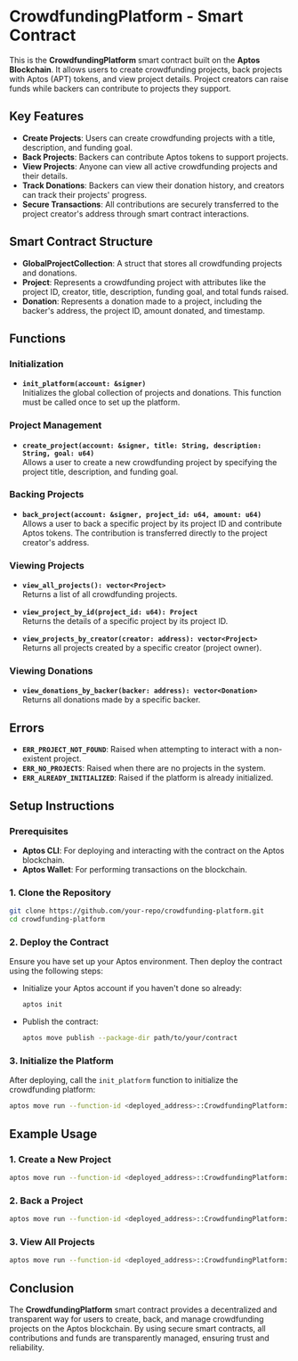 # CrowdfundingPlatform - Smart Contract

This is the **CrowdfundingPlatform** smart contract built on the **Aptos Blockchain**. It allows users to create crowdfunding projects, back projects with Aptos (APT) tokens, and view project details. Project creators can raise funds while backers can contribute to projects they support.

## Key Features

- **Create Projects**: Users can create crowdfunding projects with a title, description, and funding goal.
- **Back Projects**: Backers can contribute Aptos tokens to support projects.
- **View Projects**: Anyone can view all active crowdfunding projects and their details.
- **Track Donations**: Backers can view their donation history, and creators can track their projects' progress.
- **Secure Transactions**: All contributions are securely transferred to the project creator's address through smart contract interactions.

## Smart Contract Structure

- **GlobalProjectCollection**: A struct that stores all crowdfunding projects and donations.
- **Project**: Represents a crowdfunding project with attributes like the project ID, creator, title, description, funding goal, and total funds raised.
- **Donation**: Represents a donation made to a project, including the backer's address, the project ID, amount donated, and timestamp.

## Functions

### Initialization

- **`init_platform(account: &signer)`**  
  Initializes the global collection of projects and donations. This function must be called once to set up the platform.

### Project Management

- **`create_project(account: &signer, title: String, description: String, goal: u64)`**  
  Allows a user to create a new crowdfunding project by specifying the project title, description, and funding goal.

### Backing Projects

- **`back_project(account: &signer, project_id: u64, amount: u64)`**  
  Allows a user to back a specific project by its project ID and contribute Aptos tokens. The contribution is transferred directly to the project creator's address.

### Viewing Projects

- **`view_all_projects(): vector<Project>`**  
  Returns a list of all crowdfunding projects.

- **`view_project_by_id(project_id: u64): Project`**  
  Returns the details of a specific project by its project ID.

- **`view_projects_by_creator(creator: address): vector<Project>`**  
  Returns all projects created by a specific creator (project owner).

### Viewing Donations

- **`view_donations_by_backer(backer: address): vector<Donation>`**  
  Returns all donations made by a specific backer.

## Errors

- **`ERR_PROJECT_NOT_FOUND`**: Raised when attempting to interact with a non-existent project.
- **`ERR_NO_PROJECTS`**: Raised when there are no projects in the system.
- **`ERR_ALREADY_INITIALIZED`**: Raised if the platform is already initialized.

## Setup Instructions

### Prerequisites

- **Aptos CLI**: For deploying and interacting with the contract on the Aptos blockchain.
- **Aptos Wallet**: For performing transactions on the blockchain.

### 1. Clone the Repository

```bash
git clone https://github.com/your-repo/crowdfunding-platform.git
cd crowdfunding-platform
```

### 2. Deploy the Contract

Ensure you have set up your Aptos environment. Then deploy the contract using the following steps:

- Initialize your Aptos account if you haven't done so already:
  ```bash
  aptos init
  ```
- Publish the contract:
  ```bash
  aptos move publish --package-dir path/to/your/contract
  ```

### 3. Initialize the Platform

After deploying, call the `init_platform` function to initialize the crowdfunding platform:

```bash
aptos move run --function-id <deployed_address>::CrowdfundingPlatform::init_platform --args address:<account_address>
```

## Example Usage

### 1. Create a New Project

```bash
aptos move run --function-id <deployed_address>::CrowdfundingPlatform::create_project --args address:<creator_address> string:<title> string:<description> u64:<goal_amount>
```

### 2. Back a Project

```bash
aptos move run --function-id <deployed_address>::CrowdfundingPlatform::back_project --args address:<backer_address> u64:<project_id> u64:<amount>
```

### 3. View All Projects

```bash
aptos move run --function-id <deployed_address>::CrowdfundingPlatform::view_all_projects
```

## Conclusion

The **CrowdfundingPlatform** smart contract provides a decentralized and transparent way for users to create, back, and manage crowdfunding projects on the Aptos blockchain. By using secure smart contracts, all contributions and funds are transparently managed, ensuring trust and reliability.
